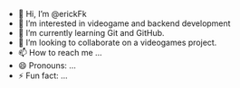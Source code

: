 - 👋 Hi, I’m @erickFk
- 👀 I’m interested in videogame and backend development
- 🌱 I’m currently learning Git and GitHub. 
- 💞️ I’m looking to collaborate on a videogames project.
- 📫 How to reach me ...
- 😄 Pronouns: ...
- ⚡ Fun fact: ...
<!---
erickFk/erickFk is a ✨ special ✨ repository because its `README.md` (this file) appears on your GitHub profile.
You can click the Preview link to take a look at your changes.
--->
